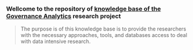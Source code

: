 
### Wellcome to the repository of [knowledge base of the Governance Analytics](https://www.governanceanalytics.org/knowledge-base/) research project

> The purpose is of this knowledge base is to provide the researchers with the necessary approaches, tools, and databases access to deal with data intensive research.
